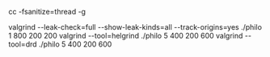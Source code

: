 cc -fsanitize=thread -g

valgrind --leak-check=full --show-leak-kinds=all --track-origins=yes ./philo 1 800 200 200
valgrind --tool=helgrind ./philo 5 400 200 600
valgrind --tool=drd ./philo 5 400 200 600
